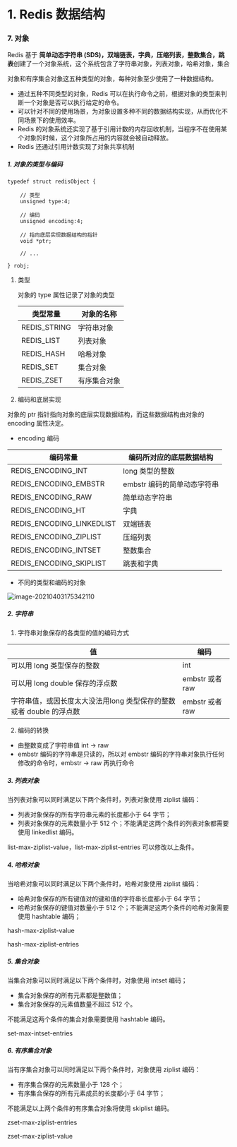 # 1. Redis 数据结构

### 7. 对象

Redis 基于 **简单动态字符串 (SDS)，双端链表，字典，压缩列表，整数集合，跳表**创建了一个对象系统，这个系统包含了字符串对象，列表对象，哈希对象，集合

对象和有序集合对象这五种类型的对象，每种对象至少使用了一种数据结构。

- 通过五种不同类型的对象，Redis 可以在执行命令之前，根据对象的类型来判断一个对象是否可以执行给定的命令。
- 可以针对不同的使用场景，为对象设置多种不同的数据结构实现，从而优化不同场景下的使用效率。
- Redis 的对象系统还实现了基于引用计数的内存回收机制，当程序不在使用某个对象的时候，这个对象所占用的内容就会被自动释放。
- Redis 还通过引用计数实现了对象共享机制



##### 1. 对象的类型与编码

```
typedef struct redisObject {
	
	// 类型
	unsigned type:4;
	
	// 编码
	unsigned encoding:4;
	
	// 指向底层实现数据结构的指针
	void *ptr;
	
	// ...

} robj;
```

1. 类型

    对象的 type 属性记录了对象的类型

    | 类型常量     | 对象的名称   |
    | ------------ | ------------ |
    | REDIS_STRING | 字符串对象   |
    | REDIS_LIST   | 列表对象     |
    | REDIS_HASH   | 哈希对象     |
    | REDIS_SET    | 集合对象     |
    | REDIS_ZSET   | 有序集合对象 |

    

2. 编码和底层实现

对象的 ptr 指针指向对象的底层实现数据结构，而这些数据结构由对象的 encoding 属性决定。

- encoding 编码

| 编码常量                  | 编码所对应的底层数据结构    |
| ------------------------- | --------------------------- |
| REDIS_ENCODING_INT        | long 类型的整数             |
| REDIS_ENCODING_EMBSTR     | embstr 编码的简单动态字符串 |
| REDIS_ENCODING_RAW        | 简单动态字符串              |
| REDIS_ENCODING_HT         | 字典                        |
| REDIS_ENCODING_LINKEDLIST | 双端链表                    |
| REDIS_ENCODING_ZIPLIST    | 压缩列表                    |
| REDIS_ENCODING_INTSET     | 整数集合                    |
| REDIS_ENCODING_SKIPLIST   | 跳表和字典                  |



- 不同的类型和编码的对象

![image-20210403175342110](D:%5Cnote%5Credis%5Cimage-20210403175342110.png)

##### 2. 字符串

1. 字符串对象保存的各类型的值的编码方式

| 值                                                           | 编码            |
| ------------------------------------------------------------ | --------------- |
| 可以用 long 类型保存的整数                                   | int             |
| 可以用 long double 保存的浮点数                              | embstr 或者 raw |
| 字符串值，或因长度太大没法用long 类型保存的整数 或者 double 的浮点数 | embstr 或者 raw |

2. 编码的转换

- 由整数变成了字符串值 int -> raw
- embstr 编码的字符串是只读的，所以对 embstr 编码的字符串对象执行任何修改的命令时，embstr -> raw 再执行命令



##### 3. 列表对象

当列表对象可以同时满足以下两个条件时，列表对象使用 ziplist 编码：

- 列表对象保存的所有字符串元素的长度都小于 64 字节；
- 列表对象保存的元素数量小于 512 个；不能满足这两个条件的列表对象都需要使用 linkedlist 编码。

list-max-ziplist-value，list-max-ziplist-entries 可以修改以上条件。

##### 4. 哈希对象

当哈希对象可以同时满足以下两个条件时，哈希对象使用 ziplist 编码：

- 哈希对象保存的所有键值对的键和值的字符串长度都小于 64 字节；
- 哈希对象保存的键值对数量小于 512 个；不能满足这两个条件的哈希对象需要使用 hashtable 编码；

hash-max-ziplist-value

hash-max-ziplist-entries

##### 5. 集合对象

当集合对象可以同时满足以下两个条件时，对象使用 intset 编码；

- 集合对象保存的所有元素都是整数值；
- 集合对象保存的元素值数量不超过 512 个。

不能满足这两个条件的集合对象需要使用 hashtable 编码。

set-max-intset-entries

##### 6. 有序集合对象

当有序集合对象可以同时满足以下两个条件时，对象使用 ziplist 编码：

- 有序集合保存的元素数量小于 128 个；
- 有序集合保存的所有元素成员的长度都小于 64 字节；

不能满足以上两个条件的有序集合对象将使用 skiplist 编码。

zset-max-ziplist-entries

zset-max-ziplist-value

